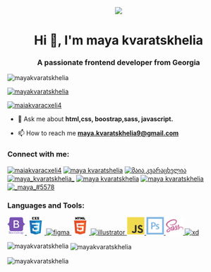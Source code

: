 <p align="center">
  <img src="https://cdn.dribbble.com/users/9003226/screenshots/16563890/women-web-developer-illustrator-397768.jpg" />
  </p>
<h1 align="center">Hi 👋, I'm maya kvaratskhelia</h1>
<h3 align="center">A passionate frontend developer from Georgia</h3>

<p align="left"> <img src="https://komarev.com/ghpvc/?username=mayakvaratskhelia&label=Profile%20views&color=0e75b6&style=flat" alt="mayakvaratskhelia" /> </p>

<p align="left"> <a href="https://github.com/ryo-ma/github-profile-trophy"><img src="https://github-profile-trophy.vercel.app/?username=mayakvaratskhelia" alt="mayakvaratskhelia" /></a> </p>

<p align="left"> <a href="https://twitter.com/maiakvaracxeli4" target="blank"><img src="https://img.shields.io/twitter/follow/maiakvaracxeli4?logo=twitter&style=for-the-badge" alt="maiakvaracxeli4" /></a> </p>

- 💬 Ask me about **html,css, boostrap,sass, javascript.**

- 📫 How to reach me **maya.kvaratskhelia9@gmail.com**

<h3 align="left">Connect with me:</h3>
<p align="left">
<a href="https://twitter.com/maiakvaracxeli4" target="blank"><img align="center" src="https://raw.githubusercontent.com/rahuldkjain/github-profile-readme-generator/master/src/images/icons/Social/twitter.svg" alt="maiakvaracxeli4" height="30" width="40" /></a>
<a href="https://linkedin.com/in/maya kvaratshelia" target="blank"><img align="center" src="https://raw.githubusercontent.com/rahuldkjain/github-profile-readme-generator/master/src/images/icons/Social/linked-in-alt.svg" alt="maya kvaratshelia" height="30" width="40" /></a>
<a href="https://fb.com/მაია კვარაცხელია" target="blank"><img align="center" src="https://raw.githubusercontent.com/rahuldkjain/github-profile-readme-generator/master/src/images/icons/Social/facebook.svg" alt="მაია კვარაცხელია" height="30" width="40" /></a>
<a href="https://instagram.com/maya_kvaratskhelia_" target="blank"><img align="center" src="https://raw.githubusercontent.com/rahuldkjain/github-profile-readme-generator/master/src/images/icons/Social/instagram.svg" alt="maya_kvaratskhelia_" height="30" width="40" /></a>
<a href="https://www.behance.net/maya kvaratskhelia" target="blank"><img align="center" src="https://raw.githubusercontent.com/rahuldkjain/github-profile-readme-generator/master/src/images/icons/Social/behance.svg" alt="maya kvaratskhelia" height="30" width="40" /></a>
<a href="https://www.youtube.com/c/maya kvaratskhelia" target="blank"><img align="center" src="https://raw.githubusercontent.com/rahuldkjain/github-profile-readme-generator/master/src/images/icons/Social/youtube.svg" alt="maya kvaratskhelia" height="30" width="40" /></a>
<a href="https://discord.gg/_maya_#5578" target="blank"><img align="center" src="https://raw.githubusercontent.com/rahuldkjain/github-profile-readme-generator/master/src/images/icons/Social/discord.svg" alt="_maya_#5578" height="30" width="40" /></a>
</p>

<h3 align="left">Languages and Tools:</h3>
<p align="left"> <a href="https://getbootstrap.com" target="_blank" rel="noreferrer"> <img src="https://raw.githubusercontent.com/devicons/devicon/master/icons/bootstrap/bootstrap-plain-wordmark.svg" alt="bootstrap" width="40" height="40"/> </a> <a href="https://www.w3schools.com/css/" target="_blank" rel="noreferrer"> <img src="https://raw.githubusercontent.com/devicons/devicon/master/icons/css3/css3-original-wordmark.svg" alt="css3" width="40" height="40"/> </a> <a href="https://www.figma.com/" target="_blank" rel="noreferrer"> <img src="https://www.vectorlogo.zone/logos/figma/figma-icon.svg" alt="figma" width="40" height="40"/> </a> <a href="https://www.w3.org/html/" target="_blank" rel="noreferrer"> <img src="https://raw.githubusercontent.com/devicons/devicon/master/icons/html5/html5-original-wordmark.svg" alt="html5" width="40" height="40"/> </a> <a href="https://www.adobe.com/in/products/illustrator.html" target="_blank" rel="noreferrer"> <img src="https://www.vectorlogo.zone/logos/adobe_illustrator/adobe_illustrator-icon.svg" alt="illustrator" width="40" height="40"/> </a> <a href="https://developer.mozilla.org/en-US/docs/Web/JavaScript" target="_blank" rel="noreferrer"> <img src="https://raw.githubusercontent.com/devicons/devicon/master/icons/javascript/javascript-original.svg" alt="javascript" width="40" height="40"/> </a> <a href="https://www.photoshop.com/en" target="_blank" rel="noreferrer"> <img src="https://raw.githubusercontent.com/devicons/devicon/master/icons/photoshop/photoshop-line.svg" alt="photoshop" width="40" height="40"/> </a> <a href="https://sass-lang.com" target="_blank" rel="noreferrer"> <img src="https://raw.githubusercontent.com/devicons/devicon/master/icons/sass/sass-original.svg" alt="sass" width="40" height="40"/> </a> <a href="https://www.adobe.com/products/xd.html" target="_blank" rel="noreferrer"> <img src="https://cdn.worldvectorlogo.com/logos/adobe-xd.svg" alt="xd" width="40" height="40"/> </a> </p>

<p><img align="left" src="https://github-readme-stats.vercel.app/api/top-langs?username=mayakvaratskhelia&show_icons=true&locale=en&layout=compact" alt="mayakvaratskhelia" /></p>

<p>&nbsp;<img align="center" src="https://github-readme-stats.vercel.app/api?username=mayakvaratskhelia&show_icons=true&locale=en" alt="mayakvaratskhelia" /></p>

<p><img align="center" src="https://github-readme-streak-stats.herokuapp.com/?user=mayakvaratskhelia&" alt="mayakvaratskhelia" /></p>
